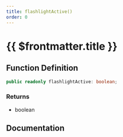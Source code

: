 ```yaml
---
title: flashlightActive()
order: 0
---
```


# {{ $frontmatter.title }}

## Function Definition

```ts
public readonly flashlightActive: boolean;
```

### Returns

* boolean

## Documentation

<!--@include: ./parts/flashlightActive.md-->
